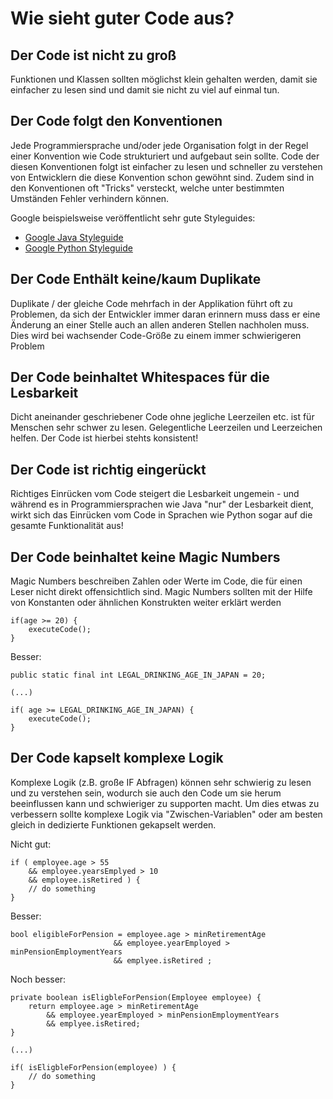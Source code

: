 # Wie sieht guter Code aus?

## Der Code ist nicht zu groß
Funktionen und Klassen sollten möglichst klein gehalten werden, damit sie einfacher zu lesen sind und damit sie nicht zu viel auf einmal tun.

## Der Code folgt den Konventionen
Jede Programmiersprache und/oder jede Organisation folgt in der Regel einer Konvention wie Code strukturiert und aufgebaut sein sollte. Code der diesen Konventionen folgt ist einfacher zu lesen und schneller zu verstehen von Entwicklern die diese Konvention schon gewöhnt sind.
Zudem sind in den Konventionen oft "Tricks" versteckt, welche unter bestimmten Umständen Fehler verhindern können.

Google beispielsweise veröffentlicht sehr gute Styleguides:

* [Google Java Styleguide](https://google.github.io/styleguide/javaguide.html)
* [Google Python Styleguide](https://google.github.io/styleguide/pyguide.html)

## Der Code Enthält keine/kaum Duplikate
Duplikate / der gleiche Code mehrfach in der Applikation führt oft zu Problemen, da sich der Entwickler immer daran erinnern muss dass er eine Änderung an einer Stelle auch an allen anderen Stellen nachholen muss. Dies wird bei wachsender Code-Größe zu einem immer schwierigeren Problem

## Der Code beinhaltet Whitespaces für die Lesbarkeit
Dicht aneinander geschriebener Code ohne jegliche Leerzeilen etc. ist für Menschen sehr schwer zu lesen. Gelegentliche Leerzeilen und Leerzeichen helfen. Der Code ist hierbei stehts konsistent!

## Der Code ist richtig eingerückt
Richtiges Einrücken vom Code steigert die Lesbarkeit ungemein - und während es in Programmiersprachen wie Java "nur" der Lesbarkeit dient, wirkt sich das Einrücken vom Code in Sprachen wie Python sogar auf die gesamte Funktionalität aus!

## Der Code beinhaltet keine Magic Numbers
Magic Numbers beschreiben Zahlen oder Werte im Code, die für einen Leser nicht direkt offensichtlich sind. Magic Numbers sollten mit der Hilfe von Konstanten oder ähnlichen Konstrukten weiter erklärt werden
```
if(age >= 20) {
    executeCode();
}
```
Besser:
```
public static final int LEGAL_DRINKING_AGE_IN_JAPAN = 20;

(...)

if( age >= LEGAL_DRINKING_AGE_IN_JAPAN) {
    executeCode();
}
```

## Der Code kapselt komplexe Logik
Komplexe Logik (z.B. große IF Abfragen) können sehr schwierig zu lesen und zu verstehen sein, wodurch sie auch den Code um sie herum beeinflussen kann und schwieriger zu supporten macht.
Um dies etwas zu verbessern sollte komplexe Logik via "Zwischen-Variablen" oder am besten gleich in dedizierte Funktionen gekapselt werden.

Nicht gut:

```
if ( employee.age > 55 
    && employee.yearsEmplyed > 10
    && employee.isRetired ) {
    // do something 
}
```
Besser:

```
bool eligibleForPension = employee.age > minRetirementAge
                       && employee.yearEmployed > minPensionEmploymentYears
                       && emplyee.isRetired ; 
```
Noch besser: 
```
private boolean isEligbleForPension(Employee employee) {
    return employee.age > minRetirementAge
        && employee.yearEmployed > minPensionEmploymentYears
        && emplyee.isRetired;
} 

(...)

if( isEligbleForPension(employee) ) {
    // do something 
}
```
